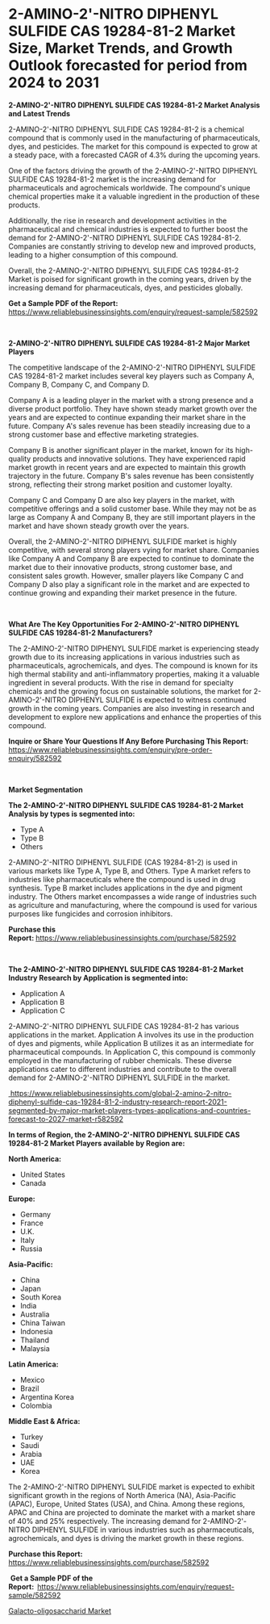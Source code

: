 <p><h1>2-AMINO-2'-NITRO DIPHENYL SULFIDE CAS 19284-81-2 Market Size, Market Trends, and Growth Outlook forecasted for period from 2024 to 2031</h1></p><p><strong>2-AMINO-2'-NITRO DIPHENYL SULFIDE CAS 19284-81-2 Market Analysis and Latest Trends</strong></p>
<p><p>2-AMINO-2'-NITRO DIPHENYL SULFIDE CAS 19284-81-2 is a chemical compound that is commonly used in the manufacturing of pharmaceuticals, dyes, and pesticides. The market for this compound is expected to grow at a steady pace, with a forecasted CAGR of 4.3% during the upcoming years.</p><p>One of the factors driving the growth of the 2-AMINO-2'-NITRO DIPHENYL SULFIDE CAS 19284-81-2 market is the increasing demand for pharmaceuticals and agrochemicals worldwide. The compound's unique chemical properties make it a valuable ingredient in the production of these products.</p><p>Additionally, the rise in research and development activities in the pharmaceutical and chemical industries is expected to further boost the demand for 2-AMINO-2'-NITRO DIPHENYL SULFIDE CAS 19284-81-2. Companies are constantly striving to develop new and improved products, leading to a higher consumption of this compound.</p><p>Overall, the 2-AMINO-2'-NITRO DIPHENYL SULFIDE CAS 19284-81-2 Market is poised for significant growth in the coming years, driven by the increasing demand for pharmaceuticals, dyes, and pesticides globally.</p></p>
<p><strong>Get a Sample PDF of the Report:&nbsp;</strong> <a href="https://www.reliablebusinessinsights.com/enquiry/request-sample/582592">https://www.reliablebusinessinsights.com/enquiry/request-sample/582592</a></p>
<p>&nbsp;</p>
<p><strong>2-AMINO-2'-NITRO DIPHENYL SULFIDE CAS 19284-81-2 Major Market Players</strong></p>
<p><p>The competitive landscape of the 2-AMINO-2'-NITRO DIPHENYL SULFIDE CAS 19284-81-2 market includes several key players such as Company A, Company B, Company C, and Company D. </p><p>Company A is a leading player in the market with a strong presence and a diverse product portfolio. They have shown steady market growth over the years and are expected to continue expanding their market share in the future. Company A's sales revenue has been steadily increasing due to a strong customer base and effective marketing strategies.</p><p>Company B is another significant player in the market, known for its high-quality products and innovative solutions. They have experienced rapid market growth in recent years and are expected to maintain this growth trajectory in the future. Company B's sales revenue has been consistently strong, reflecting their strong market position and customer loyalty.</p><p>Company C and Company D are also key players in the market, with competitive offerings and a solid customer base. While they may not be as large as Company A and Company B, they are still important players in the market and have shown steady growth over the years.</p><p>Overall, the 2-AMINO-2'-NITRO DIPHENYL SULFIDE market is highly competitive, with several strong players vying for market share. Companies like Company A and Company B are expected to continue to dominate the market due to their innovative products, strong customer base, and consistent sales growth. However, smaller players like Company C and Company D also play a significant role in the market and are expected to continue growing and expanding their market presence in the future.</p></p>
<p>&nbsp;</p>
<p><strong>What Are The Key Opportunities For 2-AMINO-2'-NITRO DIPHENYL SULFIDE CAS 19284-81-2 Manufacturers?</strong></p>
<p><p>The 2-AMINO-2'-NITRO DIPHENYL SULFIDE market is experiencing steady growth due to its increasing applications in various industries such as pharmaceuticals, agrochemicals, and dyes. The compound is known for its high thermal stability and anti-inflammatory properties, making it a valuable ingredient in several products. With the rise in demand for specialty chemicals and the growing focus on sustainable solutions, the market for 2-AMINO-2'-NITRO DIPHENYL SULFIDE is expected to witness continued growth in the coming years. Companies are also investing in research and development to explore new applications and enhance the properties of this compound.</p></p>
<p><strong>Inquire or Share Your Questions If Any Before Purchasing This Report:</strong> <a href="https://www.reliablebusinessinsights.com/enquiry/pre-order-enquiry/582592">https://www.reliablebusinessinsights.com/enquiry/pre-order-enquiry/582592</a></p>
<p>&nbsp;</p>
<p><strong>Market Segmentation</strong></p>
<p><strong>The 2-AMINO-2'-NITRO DIPHENYL SULFIDE CAS 19284-81-2 Market Analysis by types is segmented into:</strong></p>
<p><ul><li>Type A</li><li>Type B</li><li>Others</li></ul></p>
<p><p>2-AMINO-2'-NITRO DIPHENYL SULFIDE (CAS 19284-81-2) is used in various markets like Type A, Type B, and Others. Type A market refers to industries like pharmaceuticals where the compound is used in drug synthesis. Type B market includes applications in the dye and pigment industry. The Others market encompasses a wide range of industries such as agriculture and manufacturing, where the compound is used for various purposes like fungicides and corrosion inhibitors.</p></p>
<p><strong>Purchase this Report:&nbsp;</strong><a href="https://www.reliablebusinessinsights.com/purchase/582592">https://www.reliablebusinessinsights.com/purchase/582592</a></p>
<p>&nbsp;</p>
<p><strong>The 2-AMINO-2'-NITRO DIPHENYL SULFIDE CAS 19284-81-2 Market Industry Research by Application is segmented into:</strong></p>
<p><ul><li>Application A</li><li>Application B</li><li>Application C</li></ul></p>
<p><p>2-AMINO-2'-NITRO DIPHENYL SULFIDE CAS 19284-81-2 has various applications in the market. Application A involves its use in the production of dyes and pigments, while Application B utilizes it as an intermediate for pharmaceutical compounds. In Application C, this compound is commonly employed in the manufacturing of rubber chemicals. These diverse applications cater to different industries and contribute to the overall demand for 2-AMINO-2'-NITRO DIPHENYL SULFIDE in the market.</p></p>
<p><a href="https://www.reliablebusinessinsights.com/global-2-amino-2-nitro-diphenyl-sulfide-cas-19284-81-2-industry-research-report-2021-segmented-by-major-market-players-types-applications-and-countries-forecast-to-2027-market-r582592">&nbsp;https://www.reliablebusinessinsights.com/global-2-amino-2-nitro-diphenyl-sulfide-cas-19284-81-2-industry-research-report-2021-segmented-by-major-market-players-types-applications-and-countries-forecast-to-2027-market-r582592</a></p>
<p><strong>In terms of Region, the 2-AMINO-2'-NITRO DIPHENYL SULFIDE CAS 19284-81-2 Market Players available by Region are:</strong></p>
<p>
    <p> <strong> North America: </strong>
        <ul>
            <li>United States</li>
            <li>Canada</li>
        </ul>
        </p> 
    <p> <strong> Europe: </strong>
        <ul>
            <li>Germany</li>
            <li>France</li>
            <li>U.K.</li>
            <li>Italy</li>
            <li>Russia</li>
        </ul>
        </p> 
    <p> <strong> Asia-Pacific: </strong>
        <ul>
            <li>China</li>
            <li>Japan</li>
            <li>South Korea</li>
            <li>India</li>
            <li>Australia</li>
            <li>China Taiwan</li>
            <li>Indonesia</li>
            <li>Thailand</li>
            <li>Malaysia</li>
        </ul>
        </p> 
    <p> <strong> Latin America: </strong>
        <ul>
            <li>Mexico</li>
            <li>Brazil</li>
            <li>Argentina Korea</li>
            <li>Colombia</li>
        </ul>
        </p> 
    <p> <strong> Middle East & Africa: </strong>
        <ul>
            <li>Turkey</li>
            <li>Saudi</li>
            <li>Arabia</li>
            <li>UAE</li>
            <li>Korea</li>
        </ul>
    </p>
    </p>
<p><p>The 2-AMINO-2'-NITRO DIPHENYL SULFIDE market is expected to exhibit significant growth in the regions of North America (NA), Asia-Pacific (APAC), Europe, United States (USA), and China. Among these regions, APAC and China are projected to dominate the market with a market share of 40% and 25% respectively. The increasing demand for 2-AMINO-2'-NITRO DIPHENYL SULFIDE in various industries such as pharmaceuticals, agrochemicals, and dyes is driving the market growth in these regions.</p></p>
<p><strong>Purchase this Report: </strong><a href="https://www.reliablebusinessinsights.com/purchase/582592">https://www.reliablebusinessinsights.com/purchase/582592</a></p>
<p>&nbsp;<strong>Get a Sample PDF of the Report:&nbsp;&nbsp;</strong><a href="https://www.reliablebusinessinsights.com/enquiry/request-sample/582592">https://www.reliablebusinessinsights.com/enquiry/request-sample/582592</a></p>
<p><strong></strong></p>
<p><p><a href="https://github.com/esmeraldaezzy156/Market-Research-Report-List-1/blob/main/galacto-oligosaccharid-market.md">Galacto-oligosaccharid Market</a></p></p>